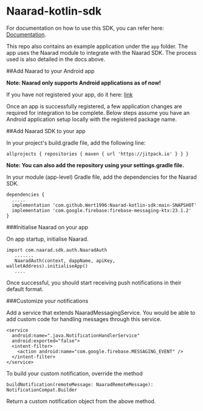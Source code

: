 # Naarad-kotlin-sdk


For documentation on how to use this SDK, you can refer here: [Documentation](https://d3bhwtjk5vuhv4.cloudfront.net/docs).

This repo also contains an example application under the `app` folder. The app uses the Naarad module to integrate with the Naarad SDK. The process used is also detailed in the docs above.


##Add Naarad to your Android app


**Note: Naarad only supports Android applications as of now!**

If you have not registered your app, do it here: [link](https://d3bhwtjk5vuhv4.cloudfront.net/getting_started)

Once an app is successfully registered, a few application changes are required for integration to be complete. Below steps assume you have an Android application setup locally with the registered package name.

##Add Naarad SDK to your app

In your project's build.gradle file, add the following line:

``
allprojects {
  repositories {
    maven { url 'https://jitpack.io' }
  }
}
``

**Note: You can also add the repository using your settings.gradle file.**

In your module (app-level) Gradle file, add the dependencies for the Naarad SDK.

```
dependencies {
  .....
  implementation 'com.github.Wert1996:Naarad-kotlin-sdk:main-SNAPSHOT'
  implementation 'com.google.firebase:firebase-messaging-ktx:23.1.2'
}
```

###Initialise Naarad on your app

On app startup, initialise Naarad.

```
import com.naarad.sdk.auth.NaaradAuth
   .......
   NaaradAuth(context, dappName, apiKey, walletAddress).initialiseApp()
   ....
```

Once successful, you should start receiving push notifications in their default format.

###Customize your notifications

Add a service that extends NaaradMessagingService. You would be able to add custom code for handling messages through this service.
```
<service
  android:name=".java.NotificationHandlerService"
  android:exported="false">
  <intent-filter>
    <action android:name="com.google.firebase.MESSAGING_EVENT" />
  </intent-filter>
</service>
```


To build your custom notification, override the method 

`buildNotification(remoteMessage: NaaradRemoteMessage): NotificationCompat.Builder`

Return a custom notification object from the above method.
